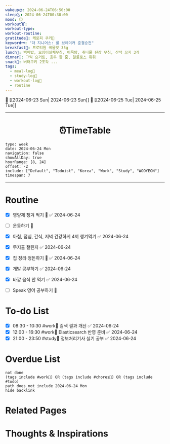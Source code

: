 ```yaml
---
wakeup🌞: 2024-06-24T06:50:00
sleep🌜: 2024-06-24T00:30:00
mood: 😐
workout🏋️: 
workout-type: 
workout-routine: 
gratitude🙏: 케로피 쿠키🐸
keyword🗝️: "더 지니어스: 룰 브레이커 준결승전"
breakfast🍳: 프로티원 곡물맛 35g
lunch🍚: 백미밥, 오징어실채무침, 어묵탕, 취나물 된장 무침, 산적 꼬지 3개
dinner🥗: 그릭 요거트, 호두 한 줌, 알룰로스 휘휘
snack🍬: 버터쿠키 2조각 ...
tags:
  - meal-log📝
  - study-log📓
  - workout-log💪
  - routine
---
```


🔺 [[2024-06-23 Sun| 2024-06-23 Sun]]
🔻 [[2024-06-25 Tue| 2024-06-25 Tue]]
___
<h1> <center>⏰TimeTable </center> </h1>

```gEvent
type: week
date: 2024-06-24 Mon
navigation: false
showAllDay: true
hourRange: [8, 24]
offset: -2
include: ["Default", "Todoist", "Korea", "Work", "Study", "WOOYEON"]
timespan: 7
```

--- 


# Routine 

- [x] 영양제 챙겨 먹기 🔼 ✅ 2024-06-24
- [ ] 운동하기 🔼
- [x] 아침, 점심, 간식, 저녁 건강하게 4끼 챙겨먹기 ✅ 2024-06-24
- [x] 무지출 챌린지 ✅ 2024-06-24
- [x] 집 정리·정돈하기 🔼 ✅ 2024-06-24
- [x] 개발 공부하기 ✅ 2024-06-24
- [x] 바깥 음식 안 먹기 ✅ 2024-06-24
- [ ] Speak 영어 공부하기 🔼 


# To-do List

- [x] 08:30 - 10:30 #work💼 검색 결과 개선 ✅ 2024-06-24
- [x] 12:00 - 16:30 #work💼 Elasticsearch 반영 준비 ✅ 2024-06-24
- [x] 21:00 - 23:50 #study📓 정보처리기사 실기 공부 ✅ 2024-06-24
# Overdue List
```tasks
not done
(tags include #work💼) OR (tags include #chores🧺) OR (tags include #todo)
path does not include 2024-06-24 Mon
hide backlink
```

# Related Pages



# Thoughts & Inspirations

